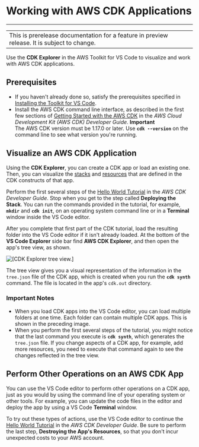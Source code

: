 # Working with AWS CDK Applications<a name="aws-cdk-apps"></a>


****  

|  | 
| --- |
| This is prerelease documentation for a feature in preview release\. It is subject to change\. | 

Use the **CDK Explorer** in the AWS Toolkit for VS Code to visualize and work with AWS CDK applications\.

## Prerequisites<a name="aws-cdk-apps-prereq"></a>
+ If you haven't already done so, satisfy the prerequisites specified in [Installing the Toolkit for VS Code](setup-toolkit.md#setup-prereq)\.
+ Install the AWS CDK command line interface, as described in the first few sections of [Getting Started with the AWS CDK](https://docs.aws.amazon.com/cdk/latest/guide/getting_started.html) in the *AWS Cloud Development Kit \(AWS CDK\) Developer Guide*\.
**Important**  
The AWS CDK version must be 1\.17\.0 or later\. Use **`cdk --version`** on the command line to see what version you're running\.

## Visualize an AWS CDK Application<a name="aws-cdk-apps-visualize"></a>

Using the **CDK Explorer**, you can create a CDK app or load an existing one\. Then, you can visualize the [stacks](https://docs.aws.amazon.com/cdk/latest/guide/stacks.html) and [resources](https://docs.aws.amazon.com/cdk/latest/guide/resources.html) that are defined in the CDK constructs of that app\.

Perform the first several steps of the [Hello World Tutorial](https://docs.aws.amazon.com/cdk/latest/guide/getting_started.html#hello_world_tutorial) in the *AWS CDK Developer Guide*\. Stop when you get to the step called **Deploying the Stack**\. You can run the commands provided in the tutorial, for example, **`mkdir`** and **`cdk init`**, on an operating system command line or in a **Terminal** window inside the VS Code editor\.

After you complete that first part of the CDK tutorial, load the resulting folder into the VS Code editor if it isn't already loaded\. At the bottom of the **VS Code Explorer** side bar find **AWS CDK Explorer**, and then open the app's tree view, as shown\.

![\[CDK Explorer tree view.\]](http://docs.aws.amazon.com/toolkit-for-vscode/latest/userguide/images/cdk-tree-view.png)

The tree view gives you a visual representation of the information in the `tree.json` file of the CDK app, which is created when you run the **`cdk synth`** command\. The file is located in the app's `cdk.out` directory\.

### Important Notes<a name="w4aac11c11c15c13c13"></a>
+ When you load CDK apps into the VS Code editor, you can load multiple folders at one time\. Each folder can contain multiple CDK apps\. This is shown in the preceding image\.
+ When you perform the first several steps of the tutorial, you might notice that the last command you execute is **`cdk synth`**, which generates the `tree.json` file\. If you change aspects of a CDK app, for example, add more resources, you need to execute that command again to see the changes reflected in the tree view\.

## Perform Other Operations on an AWS CDK App<a name="aws-cdk-apps-other-tasks"></a>

You can use the VS Code editor to perform other operations on a CDK app, just as you would by using the command line of your operating system or other tools\. For example, you can update the code files in the editor and deploy the app by using a VS Code **Terminal** window\.

To try out these types of actions, use the VS Code editor to continue the [Hello World Tutorial](https://docs.aws.amazon.com/cdk/latest/guide/getting_started.html#hello_world_tutorial) in the *AWS CDK Developer Guide*\. Be sure to perform the last step, **Destroying the App's Resources**, so that you don't incur unexpected costs to your AWS account\.